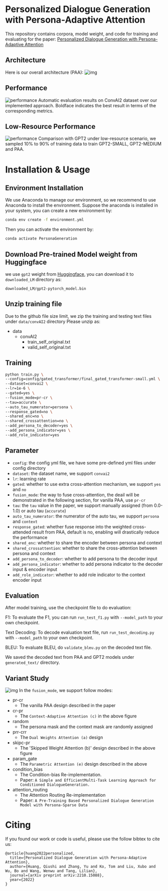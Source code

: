 # Personalized Dialogue Generation with Persona-Adaptive Attention
This repository contains corpora, model weight, and code for training and evaluating for the paper: [Personalized Dialogue Generation with Persona-Adaptive Attention]()

## Architecture
Here is our overall architecture (PAA):
![img](figures/PAA.png)

## Performance
![performance](figures/performance.png)
Automatic evaluation results on ConvAI2 dataset over our implemented approach. Boldface indicates the best result
in terms of the corresponding metrics.

## Low-Resource Performance
![performance](figures/load_percent.png)
Comparison with GPT2 under low-resource scenario, we sampled 10% to 90% of training data to train GPT2-SMALL, GPT2-MEDIUM and PAA.

# Installation & Usage
## Environment Installation
We use Anaconda to manage our environment, so we recommend to use Anaconda to install the environment.
Suppose the anaconda is installed in your system, you can create a new environment by:
```bash
conda env create -f environment.yml
```
Then you can activate the environment by:
```bash
conda activate PersonaGeneration
```

## Download Pre-trained Model weight from Huggingface
we use `gpt2` weight from [Huggingface](https://huggingface.co/gpt2/tree/main), you can download it to `downloaded_LM` directory as:

`downloaded_LM/gpt2-pytorch_model.bin`


## Unzip training file
Due to the github file size limit, we zip the training and testing text files under `data/convAI2` directory
Please unzip as:
- data
  - convAI2
    - train_self_original.txt
    - valid_self_original.txt

## Training
```bash
python train.py \
--config=config/gated_transformer/final_gated_transformer-small.yml \
--dataset=convai2 \
--lr=1e-6 \
--gated=yes \
--fusion_mode=pr-cr \
--tau=accurate \
--auto_tau_numerator=persona \
--response_gated=no \
--shared_enc=no \
--shared_crossattention=no \
--add_persona_to_decoder=yes \
--add_persona_indicator=yes \
--add_role_indicator=yes
```

## Parameter
- `config`: the config yml file, we have some pre-defined yml files under config directory
- `dataset`: the dataset name, we support `convai2`
- `lr`: learning rate
- `gated`: whether to use extra cross-attention mechanism, we support `yes` and `no`
- `fusion_mode`: the way to fuse cross-attention, the deail will be demonstrated in the following section, for vanilla PAA, use `pr-cr`
- `tau`: the `tau` value in the paper, we support manually assigned (from 0.0-1.0) or auto tau (`accurate`)
- `auto_tau_numerator`: the numerator of the auto tau, we support `persona` and `context`
- `response_gated`: whether fuse response into the weighted cross-attended result from PAA, default is no, enabling will drastically reduce the performance
- `shared_enc`: whether to share the encoder between persona and context
- `shared_crossattention`: whether to share the cross-attention between persona and context
- `add_persona_to_decoder`: whether to add persona to the decoder input
- `add_persona_indicator`: whether to add persona indicator to the decoder input & encoder input
- `add_role_indicator`: whether to add role indicator to the context encoder input


## Evaluation
After model training, use the checkpoint file to do evaluation:

F1: To evaluate the F1, you can run `run_test_f1.py` with `--model_path` to your own checkpoint.

Text Decoding: To decode evaluation text file, run `run_test_decoding.py` with `--model_path` to your own checkpoint.

BLEU: To evaluate BLEU, do `validate_bleu.py` on the decoded text file.

We saved the decoded text from PAA and GPT2 models under `generated_text/` directory.
## Variant Study
![img](figures/variants.png)
In the `fusion_mode`, we support follow modes:
- pr-cr
  - The vanilla PAA design described in the paper
- cr-pr
  - The `Context-Adaptive Attention (c)` in the above figure
- random
  - The persona mask and the context mask are randomly assigned
- prr-crr
  - The `Dual Weights Attention (a)` design
- skipc-pr
  - The 'Skipped Weight Attention (b)' design described in the above figure
- param_gate
  - The `Parametric Attention (e)` design described in the above
- condition_bias
  - The Condition-bias Re-implementation.
  - Paper: ``A Simple and EfficientMulti-Task Learning Approach for Conditioned DialogueGeneration.``
- attention_routing
  - The Attention Routing Re-implementation
  - Paper: `A Pre-Training Based Personalized Dialogue Generation Model with Persona-Sparse Data`
# Citing
If you found our work or code is useful, please use the follow bibtex to cite us:
```
@article{huang2022personalized,
  title={Personalized Dialogue Generation with Persona-Adaptive Attention},
  author={Huang, Qiushi and Zhang, Yu and Ko, Tom and Liu, Xubo and Wu, Bo and Wang, Wenwu and Tang, Lilian},
  journal={arXiv preprint arXiv:2210.15088},
  year={2022}
}
```